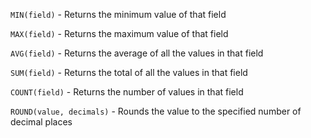 `MIN(field)` - Returns the minimum value of that field

`MAX(field)` - Returns the maximum value of that field

`AVG(field)` - Returns the average of all the values in that field

`SUM(field)` - Returns the total of all the values in that field

`COUNT(field)` - Returns the number of values in that field

`ROUND(value, decimals)` - Rounds the value to the specified number of decimal places

